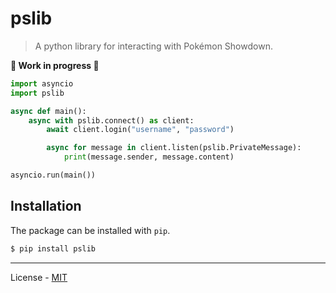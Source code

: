 # pslib

> A python library for interacting with Pokémon Showdown.

**🚧 Work in progress 🚧**

```python
import asyncio
import pslib

async def main():
    async with pslib.connect() as client:
        await client.login("username", "password")

        async for message in client.listen(pslib.PrivateMessage):
            print(message.sender, message.content)

asyncio.run(main())
```

## Installation

The package can be installed with `pip`.

```bash
$ pip install pslib
```

---

License - [MIT](https://github.com/vberlier/pslib/blob/master/LICENSE)
